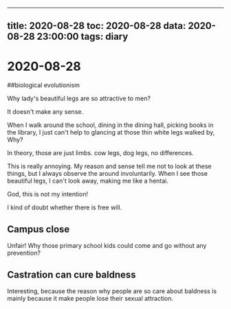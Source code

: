 
---
title: 2020-08-28
toc: 2020-08-28
data: 2020-08-28 23:00:00
tags: diary
---


# 2020-08-28

##biological evolutionism

Why lady's beautiful legs are so attractive to men?

 It doesn't make any sense.

When I walk around the school, dining in the dining hall, picking books in the library, I just can't help to glancing at those thin white legs walked by, Why?

In theory, those are just limbs. cow legs, dog legs, no differences. 

This is really annoying. My reason and sense tell me not to look at these things, but I always observe the around involuntarily. When I see those beautiful legs, I can't look away, making me like a hentai. 

God, this is not my intention!

I kind of doubt whether there is free will.

## Campus close

Unfair! Why those primary school kids could come and go without any prevention?

## Castration can cure baldness

Interesting, because the reason why people are so care about baldness is mainly because it make people lose their sexual attraction.



